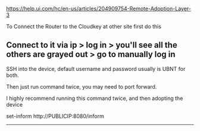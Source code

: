 
https://help.ui.com/hc/en-us/articles/204909754-Remote-Adoption-Layer-3

To Connect the Router to the Cloudkey at other site first do this

Connect to it via ip > log in > you'll see all the others are grayed out > go to manually log in
---------------------

SSH into the device, default username and password usually is UBNT for both.

Then just run command twice, you may need to port forward.

I highly recommend running this command twice, and then adopting the device

set-inform http://PUBLICIP:8080/inform

-------------------------------
